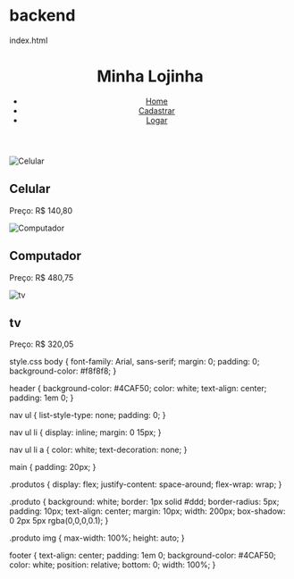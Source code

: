 # backend


index.html
<!DOCTYPE html>
<html lang="en">
<head>
    <meta charset="UTF-8">
    <meta name="viewport" content="width=device-width, initial-scale=1.0">
    <title>Lojinha</title>
    <link rel="stylesheet" href="styles.css">
</head>
<body>
    <header>
        <h1>Minha Lojinha</h1>
        <nav>
            <ul>
                <li><a href="#">Home</a></li>
                <li><a href="#">Cadastrar</a></li>
                <li><a href="#">Logar</a></li>
            </ul>
        </nav>
    </header>
    <main>
        <section class="produtos">
            <div class="produto">
                <img src="https://http2.mlstatic.com/D_Q_NP_852209-MLU74345962453_022024-P.webp" alt="Celular">
            <h2>Celular</h2> 
            <p>Preço: R$ 140,80</p>
        </div>
        <div class="produto">
            <img src="https://media.pichau.com.br/media/catalog/product/cache/ef72d3c27864510e5d4c0ce69bade259/t/g/tgt_b110_-_monitor_kit_teclado_e_mousee_6.jpg" alt="Computador">
            <h2>Computador</h2>
            <p>Preço: R$ 480,75</p>
            </div>
            <div class="produto">
                <img src="https://www.sony.com/image/049f2e40c5919cfd7b407fa4f0a3f183?fmt=pjpeg&wid=1200&hei=470&bgcolor=F1F5F9&bgc=F1F5F9" alt="tv">
             <h2>tv</h2>
             <p>Preço: R$ 320,05</p>
            </div>
        </section>
    </main>
</body>
</html>

style.css
body {
    font-family: Arial, sans-serif;
    margin: 0;
    padding: 0;
    background-color: #f8f8f8;
}

header {
    background-color: #4CAF50;
    color: white;
    text-align: center;
    padding: 1em 0;
}

nav ul {
    list-style-type: none;
    padding: 0;
}

nav ul li {
    display: inline;
    margin: 0 15px;
}

nav ul li a {
    color: white;
    text-decoration: none;
}

main {
    padding: 20px;
}

.produtos {
    display: flex;
    justify-content: space-around;
    flex-wrap: wrap;
}

.produto {
    background: white;
    border: 1px solid #ddd;
    border-radius: 5px;
    padding: 10px;
    text-align: center;
    margin: 10px;
    width: 200px;
    box-shadow: 0 2px 5px rgba(0,0,0,0.1);
}

.produto img {
    max-width: 100%;
    height: auto;
}

footer {
    text-align: center;
    padding: 1em 0;
    background-color: #4CAF50;
    color: white;
    position: relative;
    bottom: 0;
    width: 100%;
}
